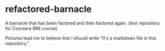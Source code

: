 # refactored-barnacle
A barnacle that has been factored and then factored again. (test repository for Coursera IBM course)

Pictures lead me to believe that I should write "It's a markdown file in this repository."
